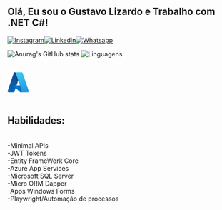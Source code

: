 ## Olá, Eu sou o Gustavo Lizardo e Trabalho com .NET C#!
[![Instagram](https://img.shields.io/badge/Instagram-E4405F?style=for-the-badge&logo=instagram&logoColor=white)](https://www.instagram.com/lizard_u/)[![Linkedin](https://img.shields.io/badge/LinkedIn-0077B5?style=for-the-badge&logo=linkedin&logoColor=white)](https://www.linkedin.com/in/lizard1/)[![Whatsapp](https://img.shields.io/badge/WhatsApp-25D366?style=for-the-badge&logo=whatsapp&logoColor=white)](https://api.whatsapp.com/send/?phone=5532999138505&text=Olá+Gustavo,+vi+seu+perfil+no+GitHub,+poderia+me+ajudar%3F&type=phone_number&app_absent=0)

![Anurag's GitHub stats](https://github-readme-stats.vercel.app/api?username=Lizardin1&show_icons=true&theme=dark)
![Linguagens](https://github-readme-stats.vercel.app/api/top-langs/?username=Lizardin1&hide_progress=true)


<div style="display: inline_block"><br/>
  <img src ="https://github.com/devicons/devicon/blob/master/icons/azure/azure-original.svg" style="width: 48px; height: 48px">
</div><br/>

## Habilidades:
 <br/>
 -Minimal APIs<br/>
 -JWT Tokens<br/>
 -Entity FrameWork Core<br/>
 -Azure App Services<br/>
 -Microsoft SQL Server<br/>
 -Micro ORM Dapper<br/>
 -Apps Windows Forms<br/>
 -Playwright/Automação de processos

 


